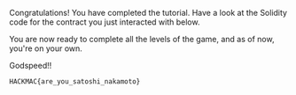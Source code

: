 Congratulations! You have completed the tutorial. 
Have a look at the Solidity code for the contract you just interacted with below.

You are now ready to complete all the levels of the game, and as of now, you're on your own.

Godspeed!!

```
HACKMAC{are_you_satoshi_nakamoto}
```